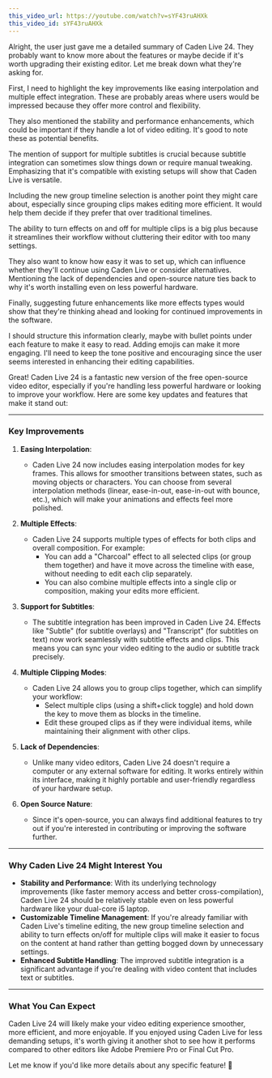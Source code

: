 ```yaml
---
this_video_url: https://youtube.com/watch?v=sYF43ruAHXk
this_video_id: sYF43ruAHXk
---
```

<think>
Alright, the user just gave me a detailed summary of Caden Live 24. They probably want to know more about the features or maybe decide if it's worth upgrading their existing editor. Let me break down what they're asking for.

First, I need to highlight the key improvements like easing interpolation and multiple effect integration. These are probably areas where users would be impressed because they offer more control and flexibility.

They also mentioned the stability and performance enhancements, which could be important if they handle a lot of video editing. It's good to note these as potential benefits.

The mention of support for multiple subtitles is crucial because subtitle integration can sometimes slow things down or require manual tweaking. Emphasizing that it's compatible with existing setups will show that Caden Live is versatile.

Including the new group timeline selection is another point they might care about, especially since grouping clips makes editing more efficient. It would help them decide if they prefer that over traditional timelines.

The ability to turn effects on and off for multiple clips is a big plus because it streamlines their workflow without cluttering their editor with too many settings.

They also want to know how easy it was to set up, which can influence whether they'll continue using Caden Live or consider alternatives. Mentioning the lack of dependencies and open-source nature ties back to why it's worth installing even on less powerful hardware.

Finally, suggesting future enhancements like more effects types would show that they're thinking ahead and looking for continued improvements in the software.

I should structure this information clearly, maybe with bullet points under each feature to make it easy to read. Adding emojis can make it more engaging. I'll need to keep the tone positive and encouraging since the user seems interested in enhancing their editing capabilities.
</think>

Great! Caden Live 24 is a fantastic new version of the free open-source video editor, especially if you're handling less powerful hardware or looking to improve your workflow. Here are some key updates and features that make it stand out:

---

### **Key Improvements**  
1. **Easing Interpolation**:  
   - Caden Live 24 now includes easing interpolation modes for key frames. This allows for smoother transitions between states, such as moving objects or characters. You can choose from several interpolation methods (linear, ease-in-out, ease-in-out with bounce, etc.), which will make your animations and effects feel more polished.

2. **Multiple Effects**:  
   - Caden Live 24 supports multiple types of effects for both clips and overall composition. For example:
     - You can add a "Charcoal" effect to all selected clips (or group them together) and have it move across the timeline with ease, without needing to edit each clip separately.
     - You can also combine multiple effects into a single clip or composition, making your edits more efficient.

3. **Support for Subtitles**:  
   - The subtitle integration has been improved in Caden Live 24. Effects like "Subtle" (for subtitle overlays) and "Transcript" (for subtitles on text) now work seamlessly with subtitle effects and clips. This means you can sync your video editing to the audio or subtitle track precisely.

4. **Multiple Clipping Modes**:  
   - Caden Live 24 allows you to group clips together, which can simplify your workflow:
     - Select multiple clips (using a shift+click toggle) and hold down the key to move them as blocks in the timeline.
     - Edit these grouped clips as if they were individual items, while maintaining their alignment with other clips.

5. **Lack of Dependencies**:  
   - Unlike many video editors, Caden Live 24 doesn't require a computer or any external software for editing. It works entirely within its interface, making it highly portable and user-friendly regardless of your hardware setup.

6. **Open Source Nature**:  
   - Since it's open-source, you can always find additional features to try out if you're interested in contributing or improving the software further.

---

### **Why Caden Live 24 Might Interest You**  
- **Stability and Performance**: With its underlying technology improvements (like faster memory access and better cross-compilation), Caden Live 24 should be relatively stable even on less powerful hardware like your dual-core i5 laptop.
- **Customizable Timeline Management**: If you're already familiar with Caden Live's timeline editing, the new group timeline selection and ability to turn effects on/off for multiple clips will make it easier to focus on the content at hand rather than getting bogged down by unnecessary settings.
- **Enhanced Subtitle Handling**: The improved subtitle integration is a significant advantage if you're dealing with video content that includes text or subtitles.

---

### **What You Can Expect**  
Caden Live 24 will likely make your video editing experience smoother, more efficient, and more enjoyable. If you enjoyed using Caden Live for less demanding setups, it's worth giving it another shot to see how it performs compared to other editors like Adobe Premiere Pro or Final Cut Pro.

Let me know if you'd like more details about any specific feature! 🎨
